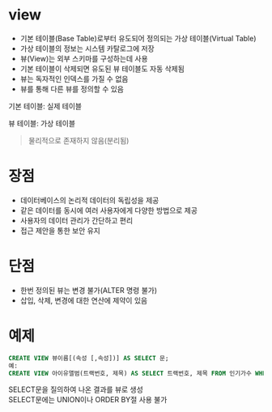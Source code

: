 # view
* 기본 테이블(Base Table)로부터 유도되어 정의되는 가상 테이블(Virtual Table)
* 가상 테이블의 정보는 시스템 카탈로그에 저장
* 뷰(View)는 외부 스키마를 구성하는데 사용
* 기본 테이블이 삭제되면 유도된 뷰 테이블도 자동 삭제됨
* 뷰는 독자적인 인덱스를 가질 수 없음
* 뷰를 통해 다른 뷰를 정의할 수 있음

기본 테이블: 실제 테이블

뷰 테이블: 가상 테이블
> 물리적으로 존재하지 않음(분리됨)

# 장점
* 데이터베이스의 논리적 데이터의 독립성을 제공
* 같은 데이터를 동시에 여러 사용자에게 다양한 방법으로 제공
* 사용자의 데이터 관리가 간단하고 편리
* 접근 제안을 통한 보안 유지

# 단점
* 한번 정의된 뷰는 변경 불가(ALTER 명령 불가)
* 삽입, 삭제, 변경에 대한 연산에 제약이 있음


# 예제

``` sql
CREATE VIEW 뷰이름[(속성 [,속성])] AS SELECT 문;
예:
CREATE VIEW 아이유앨범(트랙번호, 제목) AS SELECT 트랙번호, 제목 FROM 인기가수 WHERE 가수=＇아이유’;
```

SELECT문을 질의하여 나온 결과를 뷰로 생성  
SELECT문에는 UNION이나 ORDER BY절 사용 불가  